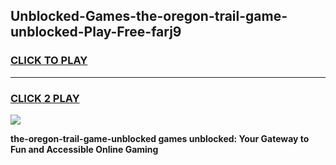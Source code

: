 
## Unblocked-Games-the-oregon-trail-game-unblocked-Play-Free-farj9
<h3>
<a href="https://premium76.site?title=the-oregon-trail-game-unblocked&ref=20A">CLICK TO PLAY</a></h3>
<hr>

<h3>
<a href="https://premium76.site?title=the-oregon-trail-game-unblocked&ref=20A">CLICK 2 PLAY</a>
  
</h3>

<a href="https://premium76.site?title=the-oregon-trail-game-unblocked&ref=20A"><img src="https://clearcache.store/games.png"></a>


**the-oregon-trail-game-unblocked games unblocked: Your Gateway to Fun and Accessible Online Gaming**
